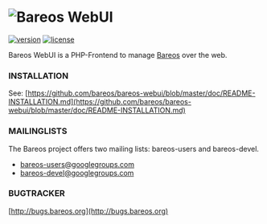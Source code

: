 
# <img src="https://github.com/bareos/bareos-webui/blob/master/public/img/bareos.png" alt="Bareos WebUI" />

[![version][version-badge]][CHANGELOG] [![license][license-badge]][LICENSE]

Bareos WebUI is a PHP-Frontend to manage [Bareos](http://www.bareos.org/) over the web.

### INSTALLATION

See: [https://github.com/bareos/bareos-webui/blob/master/doc/README-INSTALLATION.md](https://github.com/bareos/bareos-webui/blob/master/doc/README-INSTALLATION.md)

### MAILINGLISTS

The Bareos project offers two mailing lists: bareos-users and bareos-devel.

 * bareos-users@googlegroups.com
 * bareos-devel@googlegroups.com

### BUGTRACKER

[http://bugs.bareos.org](http://bugs.bareos.org)

[CHANGELOG]: ./CHANGELOG.md
[LICENSE]: ./LICENSE
[version-badge]: https://img.shields.io/badge/version-master-blue.svg
[license-badge]: https://img.shields.io/badge/license-AGPL--3.0-blue.svg
